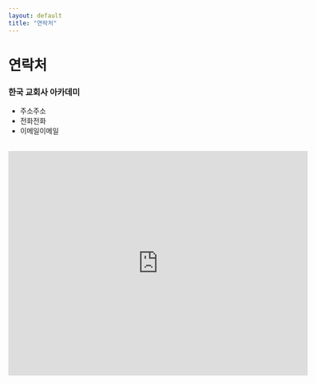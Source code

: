 ```yaml
---
layout: default
title: "연락처"
---
```

<div class="py-3 text-center" >
	<div class="container">
		<div class="row">
			<div class="mx-auto col-lg-5 col-md-7 col-10">
				<h1>연락처</h1>
			</div>
		</div>
	</div>
</div>

### 한국 교회사 아카데미
- 주소주소
- 전화전화
- 이메일이메일


<br>

<iframe src="https://www.google.com/maps/embed?pb=!1m18!1m12!1m3!1d3164.280257186478!2d126.95460571558755!3d37.52489033426936!2m3!1f0!2f0!3f0!3m2!1i1024!2i768!4f13.1!3m3!1m2!1s0x357ca1fef626dd9b%3A0x2a64813dd97bd44a!2z7LKc7KO86rWQIOyDiOuCqO2EsCDsiJzqtZAg7ISx7KeA!5e0!3m2!1sko!2skr!4v1584796393954!5m2!1sko!2skr" width="600" height="450" frameborder="0" style="border:0;" allowfullscreen="" aria-hidden="false" tabindex="0"></iframe>
